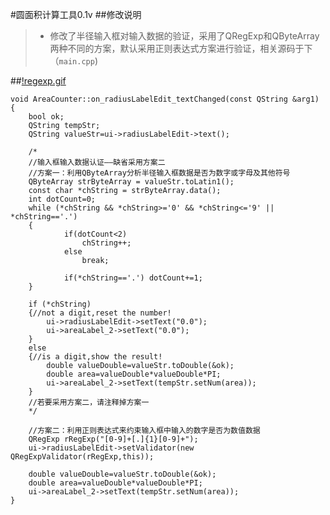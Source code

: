 #圆面积计算工具0.1v
##修改说明
>* 修改了半径输入框对输入数据的验证，采用了QRegExp和QByteArray两种不同的方案，默认采用正则表达式方案进行验证，相关源码于下（`main.cpp`)

##[!regexp.gif](http://git.oschina.net/gitjf/Qt5Examples/blob/master/Dialog/regexp.gif?dir=0&filepath=Dialog%2Fregexp.gif&oid=fe246033bdc4ecebccaa2c69d040f7e46211440f&sha=6090391e2363d59022497648d6553d0a752478c4)

```
void AreaCounter::on_radiusLabelEdit_textChanged(const QString &arg1)
{
    bool ok;
    QString tempStr;
    QString valueStr=ui->radiusLabelEdit->text();

    /*
    //输入框输入数据认证——缺省采用方案二
    //方案一：利用QByteArray分析半径输入框数据是否为数字或字母及其他符号
    QByteArray strByteArray = valueStr.toLatin1();
    const char *chString = strByteArray.data();
    int dotCount=0;
    while (*chString && *chString>='0' && *chString<='9' || *chString=='.')
    {
            if(dotCount<2)
                chString++;
            else
                break;

            if(*chString=='.') dotCount+=1;
    }

    if (*chString)
    {//not a digit,reset the number!
        ui->radiusLabelEdit->setText("0.0");
        ui->areaLabel_2->setText("0.0");
    }
    else
    {//is a digit,show the result!
        double valueDouble=valueStr.toDouble(&ok);
        double area=valueDouble*valueDouble*PI;
        ui->areaLabel_2->setText(tempStr.setNum(area));
    }
    //若要采用方案二，请注释掉方案一
    */

    //方案二：利用正则表达式来约束输入框中输入的数字是否为数值数据
    QRegExp rRegExp("[0-9]+[.]{1}[0-9]+");
    ui->radiusLabelEdit->setValidator(new QRegExpValidator(rRegExp,this));

    double valueDouble=valueStr.toDouble(&ok);
    double area=valueDouble*valueDouble*PI;
    ui->areaLabel_2->setText(tempStr.setNum(area));
}
```

